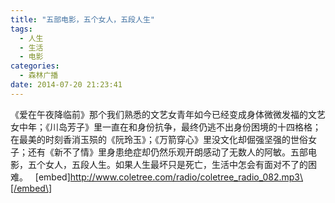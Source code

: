 ```yaml
---
title: "五部电影，五个女人，五段人生"
tags:
  - 人生
  - 生活
  - 电影
categories:
  - 森林广播
date: 2014-07-20 21:23:41
---
```


《爱在午夜降临前》那个我们熟悉的文艺女青年如今已经变成身体微微发福的文艺女中年；《川岛芳子》里一直在和身份抗争，最终仍逃不出身份困境的十四格格；在最美的时刻香消玉殒的《阮玲玉》；《万箭穿心》里没文化却倔强坚强的世俗女子；还有《新不了情》里身患绝症却仍然乐观开朗感动了无数人的阿敏。五部电影，五个女人，五段人生。如果人生最坏只是死亡，生活中怎会有面对不了的困难。   \[embed\]http://www.coletree.com/radio/coletree_radio_082.mp3\[/embed\]